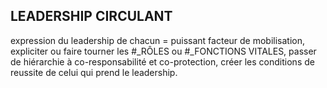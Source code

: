 ## LEADERSHIP CIRCULANT

expression du leadership de chacun = puissant facteur de mobilisation, expliciter ou faire tourner les #_RÔLES ou #_FONCTIONS VITALES, passer de hiérarchie à co-responsabilité et co-protection, créer les conditions de reussite de celui qui prend le leadership.
